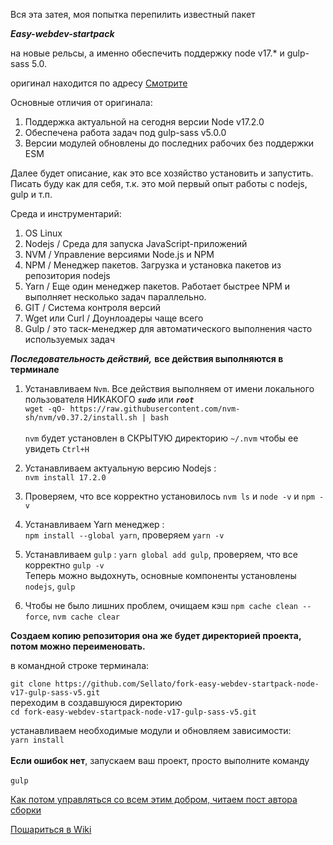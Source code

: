 Вся эта затея, моя попытка перепилить известный пакет

***Easy-webdev-startpack***

на новые рельсы, а именно обеспечить поддержку node v17.* и gulp-sass 5.0.

оригинал находится по адресу [Смотрите](https://github.com/budfy/Easy-webdev-startpack/)

Основные отличия от оригинала:
1. Поддержка актуальной на сегодня версии Node v17.2.0
2. Обеспечена работа задач под gulp-sass v5.0.0
3. Версии модулей обновлены до последних рабочих без поддержки ESM

Далее будет описание, как это все хозяйство установить и запустить. Писать буду как для себя, т.к. это мой первый опыт работы с nodejs, gulp и т.п.

Среда и инструментарий:
1. OS Linux
2. Nodejs / Среда для запуска JavaScript-приложений
3. NVM / Управление версиями Node.js и NPM
4. NPM / Менеджер пакетов. Загрузка и установка пакетов из репозитория nodejs
5. Yarn / Еще один менеджер пакетов. Работает быстрее NPM и выполняет несколько задач параллельно.
6. GIT / Система контроля версий
7. Wget или Curl / Доунлоадеры чаще всего
8. Gulp / это таск-менеджер для автоматического выполнения часто используемых задач 

***Последовательность действий,*** **все действия выполняются в терминале**

1. Устанавливаем `Nvm`. Все действия выполняем от имени локального пользователя НИКАКОГО ***`sudo`*** или ***`root`*** <br />
    `wget -qO- https://raw.githubusercontent.com/nvm-sh/nvm/v0.37.2/install.sh | bash`<br /><br />
    `nvm` будет установлен в СКРЫТУЮ директорию `~/.nvm` чтобы ее увидеть `Ctrl+H`<br />
2. Устанавливаем актуальную версию Nodejs :<br />`nvm install 17.2.0`<br />
3. Проверяем, что все корректно установилось `nvm ls` и `node -v` и `npm -v`<br /> 
4. Устанавливаем Yarn менеджер :<br />`npm install --global yarn`, проверяем `yarn -v`<br />
5. Устанавливаем `gulp` :
  `yarn global add gulp`, проверяем, что все корректно `gulp -v`<br />
Теперь можно выдохнуть, основные компоненты установлены `nodejs`, `gulp` <br />

6. Чтобы не было лишних проблем, очищаем кэш `npm cache clean --force`, `nvm cache clear` <br />

**Создаем копию репозитория она же будет директорией проекта, потом можно переименовать.**

в командной строке терминала:<br />

`git clone https://github.com/Sellato/fork-easy-webdev-startpack-node-v17-gulp-sass-v5.git`<br />
переходим в создавшуюся директорию<br />
`cd fork-easy-webdev-startpack-node-v17-gulp-sass-v5.git`

устанавливаем необходимые модули и обновляем зависимости:<br />
`yarn install`<br /><br />
**Если ошибок нет**, запускаем ваш проект, просто выполните команду<br /><br /> `gulp`

[Как потом управляться со всем этим добром, читаем пост автора сборки](https://habr.com/ru/post/560894/)

[Пошариться в Wiki](https://github.com/Sellato/fork-easy-webdev-startpack-node-v17-gulp-sass-v5/wiki)